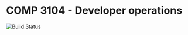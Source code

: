 # COMP 3104 - Developer operations
[![Build Status](https://app.travis-ci.com/Vish120/COMP3104.svg?branch=main)](https://app.travis-ci.com/Vish120/COMP3104)